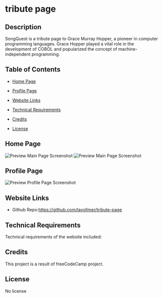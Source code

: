 # tribute page

## Description

SongQuest is a tribute page to Grace Murray Hopper, a pioneer in computer programming languages. Grace Hopper played a vital role in the development of COBOL and popularized the concept of machine-independent programming.

## Table of Contents

- [Home Page](#homepage)
- [Profile Page](#profilepage)
- [Website Links](#websitelinks)
- [Technical Requirements](#technicalrequirements)
- [Credits](#credits)
- [License](#license)

  <a id="homepage"></a>

## Home Page

![Preview Main Page Screenshot](./public/assets/img/songquestmainpage.png)
![Preview Main Page Screenshot](./public/assets/img/songquestmainpage2.png)

<a id="profilepage"></a>

## Profile Page

![Preview Profile Page Screenshot](./public/assets/img/profilepagesongquest.png)

<a id="websitelinks"></a>

## Website Links

- Github Repo:https://github.com/lavollmer/tribute-page

  <a id="technicalrequirements"></a>

## Technical Requirements

Technical requirements of the website included:

<a id="credits"></a>

## Credits

This project is a result of freeCodeCamp project.

<a id="license"></a>

## License

No license
